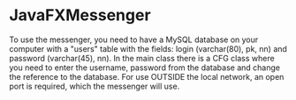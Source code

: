 # JavaFXMessenger

To use the messenger, you need to have a MySQL database on your computer with a "users" table with the fields: login (varchar(80), pk, nn) and password (varchar(45), nn). In the main class there is a CFG class where you need to enter the username, password from the database and change the reference to the database. For use OUTSIDE the local network, an open port is required, which the messenger will use.